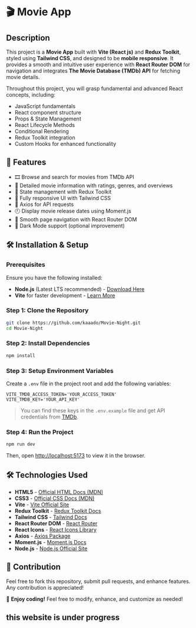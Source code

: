 # 🎬 Movie App 

## Description
This project is a **Movie App** built with **Vite (React js)** and **Redux Toolkit**, styled using **Tailwind CSS**, and designed to be **mobile responsive**. It provides a smooth and intuitive user experience with **React Router DOM** for navigation and integrates **The Movie Database (TMDb) API** for fetching movie details. 


Throughout this project, you will grasp fundamental and advanced React concepts, including:
- JavaScript fundamentals
- React component structure
- Props & State Management
- React Lifecycle Methods
- Conditional Rendering
- Redux Toolkit integration
- Custom Hooks for enhanced functionality


## 🚀 Features
- 🎞️ Browse and search for movies from TMDb API
- 📜 Detailed movie information with ratings, genres, and overviews
- 🔄 State management with Redux Toolkit
- 🎨 Fully responsive UI with Tailwind CSS
- 🔄 Axios for API requests
- 🕘 Display movie release dates using Moment.js
- 🚦 Smooth page navigation with React Router DOM
- 🌙 Dark Mode support (optional improvement)


## 🛠 Installation & Setup
### Prerequisites
Ensure you have the following installed:
- **Node.js** (Latest LTS recommended) - [Download Here](https://nodejs.org/en)
- **Vite** for faster development - [Learn More](https://vitejs.dev/)

### Step 1: Clone the Repository
```bash
git clone https://github.com/kaaado/Movie-Night.git
cd Movie-Night
```

### Step 2: Install Dependencies
```bash
npm install
```

### Step 3: Setup Environment Variables
Create a `.env` file in the project root and add the following variables:
```env
VITE_TMDB_ACCESS_TOKEN='YOUR_ACCESS_TOKEN'
VITE_TMDB_KEY='YOUR_API_KEY'
```
> You can find these keys in the `.env.example` file and get API credentials from [TMDb](https://www.themoviedb.org/).

### Step 4: Run the Project
```bash
npm run dev
```
Then, open [http://localhost:5173](http://localhost:5173) to view it in the browser.


## 🛠 Technologies Used
- **HTML5** - [Official HTML Docs (MDN)](https://developer.mozilla.org/en-US/docs/Web/HTML)
- **CSS3** - [Official CSS Docs (MDN)](https://developer.mozilla.org/en-US/docs/Web/CSS)
- **Vite** - [Vite Official Site](https://vitejs.dev/)
- **Redux Toolkit** - [Redux Toolkit Docs](https://redux-toolkit.js.org/)
- **Tailwind CSS** - [Tailwind Docs](https://tailwindcss.com/)
- **React Router DOM** - [React Router](https://reactrouter.com/en/main)
- **React Icons** - [React Icons Library](https://react-icons.github.io/react-icons/)
- **Axios** - [Axios Package](https://www.npmjs.com/package/axios)
- **Moment.js** - [Moment.js Docs](https://momentjs.com/)
- **Node.js** - [Node.js Official Site](https://nodejs.org/en)


## 📌 Contribution
Feel free to fork this repository, submit pull requests, and enhance features. Any contribution is appreciated! 


🚀 **Enjoy coding!** Feel free to modify, enhance, and customize as needed! 

## this website is under progress
